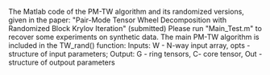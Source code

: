 The Matlab code of the PM-TW algorithm and its randomized versions, given in the paper: "Pair-Mode Tensor Wheel Decomposition with Randomized Block Krylov Iteration" (submitted)
Please run "Main_Test.m" to recover some experiments on synthetic data. 
The main PM-TW algorithm is included in the TW_rand() function: 
Inputs: W - N-way input array, opts - structure of input parameters; 
Output: G - ring tensors, C- core tensor, Out - structure of outpout parameters
